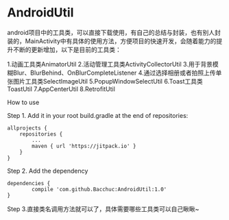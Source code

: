 # AndroidUtil
android项目中的工具类，可以直接下载使用，有自己的总结与封装，也有别人封装的，MainActivity中有具体的使用方法，方便项目的快速开发，会随着能力的提升不断的更新增加，以下是目前的工具类：

1.动画工具类AnimatorUtil
2.活动管理工具类ActivityCollectorUtil
3.用于背景模糊Blur、BlurBehind、OnBlurCompleteListener
4.通过选择相册或者拍照上传单张图片工具类SelectImageUtil
5.PopupWindowSelectUtil
6.Toast工具类ToastUtil
7.AppCenterUtil
8.RetrofitUtil

How to use

Step 1. Add it in your root build.gradle at the end of repositories:

	allprojects {
		repositories {
			...
			maven { url 'https://jitpack.io' }
		}
	}

Step 2. Add the dependency

	dependencies {
	        compile 'com.github.Bacchuc:AndroidUtil:1.0'
	}


Step 3.直接类名调用方法就可以了，具体需要哪些工具类可以自己瞅瞅~

